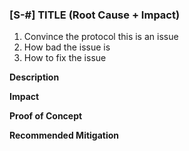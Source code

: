 ### [S-#] TITLE (Root Cause + Impact)

1. Convince the protocol this is an issue
2. How bad the issue is
3. How to fix the issue

**Description**

**Impact**

**Proof of Concept**

**Recommended Mitigation**